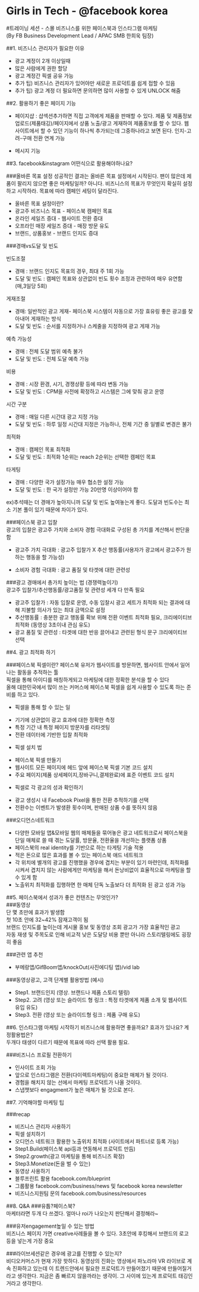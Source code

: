 Girls in Tech -  @facebook korea
=================================

  
#트레이닝 세션 - 스몰 비즈니스를 위한 페이스북과 인스타그램 마케팅  
(By FB Business Development Lead / APAC SMB 한희욱 팀장)

  
  
##1. 비즈니스 관리자가 필요한 이유
* 광고 계정이 2개 이상일때
* 많은 사람에게 권한 할당
* 광고 계정간 픽셀 공유 가능  
* 추가 팁) 비즈니스 관리자가 있어야만 새로운 프로덕트를 쉽게 접할 수 있음  
* 추가 팁) 광고 계정 더 필요하면 문의하면 많이 사용할 수 있게 UNLOCK 해줌  


##2. 활용하기 좋은 페이지 기능
* 페이지샵 : 샵섹션추가하면 직접 고객에게 제품을 판매할 수 있다. 제품 및 제품정보 업로드(제품태깅)/페이지에서 상품 노출/광고 게재하여 제품홍보를 할 수 있다. 웹사이트에서 할 수 있던 기능이 하나씩 추가되는데 그중하나라고 보면 된다. 인지-고려-구매 전환 연계 가능

* 메시지 기능 

##3. facebook&instagram 어떤식으로 활용해야하나요?  

###올바른 목표 설정
성공적인 결과는 올바른 목표 설정에서 시작된다. 팬이 많은데 제품이 팔리지 않으면 좋은 마케팅일까? 아니다. 비즈니스의 목표가 무엇인지 확실히 설정하고 시작하라. 목표에 따라 캠페인 세팅이 달라진다. 

+ 올바른 목표 설정이란?
+ 광고주 비즈니스 목표 - 페이스북 캠페인 목표
+ 온라인 세일즈 증대 - 웹사이트 전환 증대
+ 오프라인 매장 세일즈 증대 - 매장 방문 유도
+ 브랜드, 상품홍보 - 브랜드 인지도 증대



###경매vs도달 및 빈도

빈도조절  
+ 경매 : 브랜드 인지도 목표의 경우, 최대 주 1회 가능
+ 도달 및 빈도 : 캠페인 목표와 상관없이 빈도 횟수 조정과 관련하여 매우 유연함(매,3일당 5회)

게재조절  
+ 경매: 일반적인 광고 게재- 페이스북 시스템이 자동으로 가장 효유링 좋은 광고를 찾아내어 게재하는 방식
+ 도달 및 빈도 : 순서를 지정하거나 스케줄을 지정하여 광고 게재 가능

예측 가능성  
+ 경매 : 전체 도달 범위 예측 불가
+ 도달 및 빈도 : 전체 도달 예측 가능

비용  
+ 경매 : 시장 환경, 시기, 경쟁상황 등에 따라 변동 가능
+ 도달 및 빈도 : CPM을 사전에 확정하고 시스템은 그에 맞춰 광고 운영

시간 구분  
+ 경매 : 매일 다른 시간대 광고 지정 가능
+ 도달 및 빈도 : 하루 일정 시간대 지정은 가능하나, 전체 기간 중 일별로 변경은 불가

최적화  
+ 경매 : 캠페인 목표 최적화
+ 도달 및 빈도 : 최적화 1순위는 reach 2순위는 선택한 캠페인 목표

타게팅  
+ 경매 : 다양한 국가 설정가능 매우 협소한 설정 가능
+ 도달 및 빈도 : 한 국가 설정만 가능 20만명 이상이어야 함 


ex)추석때는 더 경매가 높아지니까 도달 및 빈도 높여놓는게 좋다.
도달과 빈도수는 최소 기본 풀이 있기 때문에 차이가 있다.


###페이스북 광고 입찰  
광고의 입찰은 광고주 가치와 소비자 경험 극대화로 구성된 총 가치를 계산해서 판단을 함
+ 광고주 가치 극대화 : 광고주 입찰가 X 추산 행동률(사용자가 광고에서 광고주가 원하는 행동을 할 가능성)

+ 소비자 경험 극대화 : 광고 품질 및 타겟에 대한 관련성  

###광고 경매에서 총가치 높이는 법 (경쟁력높이기)  
광고주 입찰가/추산행동률/광고품질 및 관련성 세개 다 만족 필요
+ 광고주 입찰가 : 자동 입찰로 운영, 수동 입찰시 광고 세트가 최적화 되는 결과에 대해 지불할 의사가 있는 최대 금액으로 설정
+ 추산행동률 : 충분한 광고 행동률 확보 위해 전환 이벤트 최적화 필요, 크리에이티브 최적화 (동영상 3초이내 관심 유도)
+ 광고 품질 및 관련성 : 타겟에 대한 반응 끌어내고 관련된 형식 문구 크리에이티브 선택


##4. 광고 최적화 하기

###페이스북 픽셀이란?
페이스북 유저가 웹사이트를 방문하면, 웹사이트 안에서 일어나는 활동을 추적하는 툴  
픽셀을 통해 아이디를 매칭하게되고 마케팅에 대한 정확한 분석을 할 수 있다  
올해 대한민국에서 많이 쓰는 커머스에 페이스북 픽셀을 쉽게 사용할 수 있도록 하는 준비를 하고 있다.  

- 픽셀을 통해 할 수 있는 일  
+ 기기에 상관없이 광고 효과에 대한 정확한 측정
+ 특정 기간 내 특정 페이지 방문자를 리타겟팅
+ 전환 데이터에 기반한 입찰 최적화 

- 픽셀 설치 법  
+ 페이스북 픽셀 만들기
+ 웹사이트 모든 페이지에 헤드 앞에 페이스북 픽셀 기본 코드 설치 
+ 주요 페이지(제품 상세페이지,장바구니,결제완료)에 표준 이벤트 코드 설치

- 픽셀로 각 광고의 성과 확인하기
+ 광고 생성시 내 Facebook Pixel을 통한 전환 추적하기를 선택
+ 전환수는 이벤트가 발생환 횟수이며, 판매된 상품 수를 뜻하지 않음



###오디언스네트워크
+ 다양한 모바일 앱&모바일 웹의 매체들을 묶어놓은 광고 네트워크로서 페이스북을 단일 매체로 쓸 때 겪는 도달률, 방문율, 전환율을 개선하는 플랫폼 상품
+ 페이스북의 real identity를 기반으로 하는 타게팅 기술 적용
+ 적은 돈으로 많은 효과를 볼 수 있는 페이스북 애드 네트워크
+ 각 위치에 별개의 광고를 진행했을  경우에 겹치는 부분이 있기 마련인데, 최적화를 시켜서 겹치지 않는 사람에게만 마케팅을 해서 돈낭비없이 효율적으로 마케팅을 할 수 있게 함
+ 노출위치 최적화를 집행하면 한 매체 단독 노출보다 더 최적화 된 광고 성과 가능

##5. 페이스북에서 성과가 좋은 컨텐츠는 무엇인가?  
###동영상  
단 몇 초만에 효과가 발생함  
첫 10초 안에 32~42% 잠재고객이 됨   
브랜드 인지도를 높이는데 게시물 홍보 및 동영상 조회 광고가 가장 효율적인 광고  
자동 재생 및 주목도로 인해 비교적 낮은 도달당 비용 뿐만 아니라 스토리텔링에도 굉장히 좋음  

###관련 앱 추천    
+ 부메랑앱/GifBoom앱/knockOut(사진에디팅 앱)/vid lab

###동영상광고, 고객 단계별 활용방법 (예시)  
+ Step1. 브랜드인지 (영상. 브랜드나 제품 스토리 텔링)
+ Step2. 고려 (영상 또는 슬라이드 형 링크 : 특정 타겟에게 제품 소개 및 웹사이트 유입 유도)
+ Step3. 전환 (영상 또는 슬라이드형 링크 : 제품 구매 유도)

##6. 인스타그램 마케팅 시작하기
비즈니스에 활용하면 좋을까요? 효과가 있나요? 계정활용법은?  
두개다 태생이 다르기 때문에 목표에 따라 선택 활용 필요.

###비즈니스 프로필 전환하기
+ 인사이트 조회 가능
+ 앞으로 인스타그램은 전환(다이렉트마케팅)이 중요한 매체가 될 것이다.
+ 경험을 해치지 않는 선에서 마케팅 프로덕트가 나올 것이다.
+ 스냅챗보다 engagment가 높은 매체가 될 것으로 본다.

##7. 기억해야할 마케팅 팁

###recap
+ 비즈니스 관리자 사용하기
+ 픽셀 설치하기
+ 오디언스 네트워크 활용한 노출위치 최적화 (사이트에서 파트너로 등록 가능)
+ Step1.Build(페이스북 api등과 연동해서 프로덕트 만듬)
+ Step2.growth(광고 마케팅을 통해 비즈니즈 확장)
+ Step3.Monetize(돈을 벌 수 있는)
+ 동영상 사용하기
+ 블루프린트 활용 facebook.com/blueprint
+ 그룹활용 facebook.com/business/news 및 facebook korea newsletter
+ 비즈니스지원팀 문의 facebook.com/business/resources

##8. Q&A
###유툽?페이스북?  
마케터라면 두개 다 쓰겠다. 얼마나 roi가 나오는지 판단해서 결정해라~

###유저engagement높일 수 있는 방법  
비즈니스 페이지 가면 creative사례들을 볼 수 있다. 3초안에 후킹해서 브랜드의 로고 등을 넣는게 가장 중요

###라이브세션같은 경우에 광고를 진행할 수 있는지?  
비디오커머스가 현재 가장 핫하다. 동영상의 진화는 영상에서 파노라마 VR 라이브로 계속 진화하고 있는데 이 트렌드안에서 필요한 프로덕트가 만들어졌기 때문에 만들어질거라고 생각한다. 지금은 좀 빠르지 않을까라는 생각이. 그 사이에 있는게 프로덕트 태깅인거라고 생각한다.













